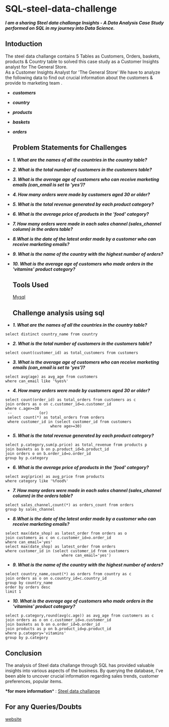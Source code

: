 # SQL-steel-data-challenge

*__I am a sharing Steel data challange Insights - A Data Analysis Case Study performed on SQL in my journey into Data Science.__*

## Intoduction

The steel data challange contains 5 Tables as Customers, Orders, baskets, products & Country table to solved this case study as a Customer Insights analyst for The General Store.<br>
As a Customer Insights Analyst for 'The General Store' We have to analyze the following data to find out crucial information about the customers & provide to marketing team .

* *__customers__*
* *__country__*
* *__products__*
* *__baskets__*
* *__orders__*

  ## Problem Statements for Challenges
  
* *__1. What are the names of all the countries in the country table?__*
* *__2. What is the total number of customers in the customers table?__*
* *__3. What is the average age of customers who can receive marketing emails (can_email is set to 'yes')?__*
* *__4. How many orders were made by customers aged 30 or older?__*
* *__5. What is the total revenue generated by each product category?__*
* *__6. What is the average price of products in the 'food' category?__*
* *__7. How many orders were made in each sales channel (sales_channel column) in the orders table?__*
* *__8.What is the date of the latest order made by a customer who can receive marketing emails?__*
* *__9. What is the name of the country with the highest number of orders?__*
* *__10. What is the average age of customers who made orders in the 'vitamins' product category?__*

  ## Tools Used
  [Mysql](https://www.hackerrank.com/profile/punithyc8688)

  ## Challenge analysis using sql

* *__1. What are the names of all the countries in the country table?__*
```
select distinct country_name from country
```
* *__2. What is the total number of customers in the customers table?__*
```
select count(customer_id) as total_customers from customers
```
* *__3. What is the average age of customers who can receive marketing emails (can_email is set to 'yes')?__*
```
select avg(age) as avg_age from customers
where can_email like '%yes%'
```
* *__4. How many orders were made by customers aged 30 or older?__*
```
select count(order_id) as total_orders from customers as c
join orders as o on c.customer_id=o.customer_id 
where c.age>=30
 --            (or)
 select count(*) as total_orders from orders
 where customer_id in (select customer_id from customers
                    where age>=30)
```
* *__5. What is the total revenue generated by each product category?__*
```
select p.category,sum(p.price) as total_revenue from products p
join baskets as b on p.product_id=b.product_id
join orders o on b.order_id=o.order_id
group by p.category
```
* *__6. What is the average price of products in the 'food' category?__*
```
select avg(price) as avg_price from products
where category like '%food%'
```
* *__7. How many orders were made in each sales channel (sales_channel column) in the orders table?__*
```
select sales_channel,count(*) as orders_count from orders
group by sales_channel
```
* *__8.What is the date of the latest order made by a customer who can receive marketing emails?__*
```
select max(date_shop) as latest_order from orders as o
join customers as c on c.customer_id=o.order_id
where can_email='yes'
select max(date_shop) as latest_order from orders
where customer_id in (select customer_id from customers
                         where can_email='yes')
```
* *__9. What is the name of the country with the highest number of orders?__*
```
select country_name,count(*) as orders from country as c
join orders as o on o.country_id=c.country_id
group by country_name
order by orders desc
limit 1
```

* *__10. What is the average age of customers who made orders in the 'vitamins' product category?__*
```
select p.category,round(avg(c.age)) as avg_age from customers as c
join orders as o on c.customer_id=o.customer_id
join baskets as b on o.order_id=b.order_id
join products as p on b.product_id=p.product_id
where p.category='vitamins'
group by p.category
```
## Conclusion
The analysis of Steel data challange through SQL has provided valuable insights into various aspects of the business. By querying the database, I've been able to uncover crucial information regarding sales trends, customer preferences, popular items.

__*for more information__* : [Steel data challange](https://www.steeldata.org.uk/sql3.html)

## For any Queries/Doubts
[website](https://bio.link/punithyc)


